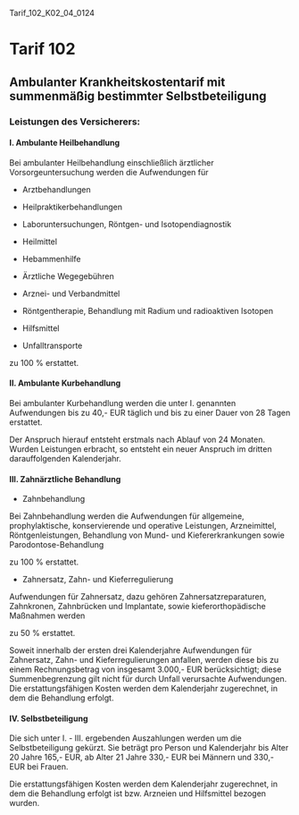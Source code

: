 Tarif_102_K02_04_0124
# Tarif 102
## Ambulanter Krankheitskostentarif mit summenmäßig bestimmter Selbstbeteiligung
### Leistungen des Versicherers:

#### I. Ambulante Heilbehandlung

Bei ambulanter Heilbehandlung einschließlich ärztlicher Vorsorgeuntersuchung werden die Aufwendungen für

- Arztbehandlungen
- Heilpraktikerbehandlungen
- Laboruntersuchungen, Röntgen- und Isotopendiagnostik
- Heilmittel
- Hebammenhilfe

- Ärztliche Wegegebühren
- Arznei- und Verbandmittel
- Röntgentherapie, Behandlung mit Radium und radioaktiven Isotopen
- Hilfsmittel
- Unfalltransporte

zu 100 \% erstattet.

#### II. Ambulante Kurbehandlung

Bei ambulanter Kurbehandlung werden die unter I. genannten Aufwendungen bis zu 40,- EUR täglich und bis zu einer Dauer von 28 Tagen erstattet.

Der Anspruch hierauf entsteht erstmals nach Ablauf von 24 Monaten. Wurden Leistungen erbracht, so entsteht ein neuer Anspruch im dritten darauffolgenden Kalenderjahr.

#### III. Zahnärztliche Behandlung

- Zahnbehandlung

Bei Zahnbehandlung werden die Aufwendungen für allgemeine, prophylaktische, konservierende und operative Leistungen, Arzneimittel, Röntgenleistungen, Behandlung von Mund- und Kiefererkrankungen sowie Parodontose-Behandlung

zu 100 \% erstattet.

- Zahnersatz, Zahn- und Kieferregulierung

Aufwendungen für Zahnersatz, dazu gehören Zahnersatzreparaturen, Zahnkronen, Zahnbrücken und Implantate, sowie kieferorthopädische Maßnahmen werden

zu 50 \% erstattet.

Soweit innerhalb der ersten drei Kalenderjahre Aufwendungen für Zahnersatz, Zahn- und Kieferregulierungen anfallen, werden diese bis zu einem Rechnungsbetrag von insgesamt 3.000,- EUR berücksichtigt; diese Summenbegrenzung gilt nicht für durch Unfall verursachte Aufwendungen. Die erstattungsfähigen Kosten werden dem Kalenderjahr zugerechnet, in dem die Behandlung erfolgt.

#### IV. Selbstbeteiligung

Die sich unter I. - III. ergebenden Auszahlungen werden um die Selbstbeteiligung gekürzt. Sie beträgt pro Person und Kalenderjahr bis Alter 20 Jahre 165,- EUR, ab Alter 21 Jahre 330,- EUR bei Männern und 330,- EUR bei Frauen.

Die erstattungsfähigen Kosten werden dem Kalenderjahr zugerechnet, in dem die Behandlung erfolgt ist bzw. Arzneien und Hilfsmittel bezogen wurden.
